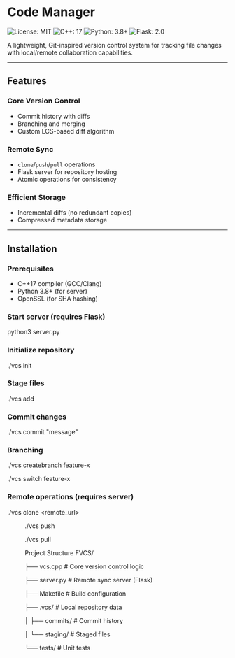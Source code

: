 # Code Manager
![License: MIT](https://img.shields.io/badge/License-MIT-blue.svg)
![C++: 17](https://img.shields.io/badge/C++-17-blue.svg)
![Python: 3.8+](https://img.shields.io/badge/Python-3.8+-green.svg)
![Flask: 2.0](https://img.shields.io/badge/Flask-2.0-red.svg)

A lightweight, Git-inspired version control system for tracking file changes with local/remote collaboration capabilities.

---

## Features

### Core Version Control
- Commit history with diffs
- Branching and merging
- Custom LCS-based diff algorithm

### Remote Sync
- `clone`/`push`/`pull` operations
- Flask server for repository hosting
- Atomic operations for consistency

### Efficient Storage
- Incremental diffs (no redundant copies)
- Compressed metadata storage

---

## Installation

### Prerequisites
- C++17 compiler (GCC/Clang)
- Python 3.8+ (for server)
- OpenSSL (for SHA hashing)

### Start server (requires Flask)
python3 server.py

### Initialize repository
./vcs init

### Stage files
./vcs add <filename>

### Commit changes
./vcs commit "message"

### Branching
./vcs createbranch feature-x

./vcs switch feature-x

### Remote operations (requires server)
./vcs clone <remote_url> <dir>

./vcs push

./vcs pull

Project Structure
FVCS/

├── vcs.cpp # Core version control logic

├── server.py # Remote sync server (Flask)

├── Makefile # Build configuration

├── .vcs/ # Local repository data

│ ├── commits/ # Commit history

│ └── staging/ # Staged files

└── tests/ # Unit tests
